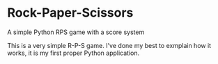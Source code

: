# Rock-Paper-Scissors
A simple Python RPS game with a score system

This is a very simple R-P-S game. I've done my best to exmplain how it works, it is my first proper Python application.
